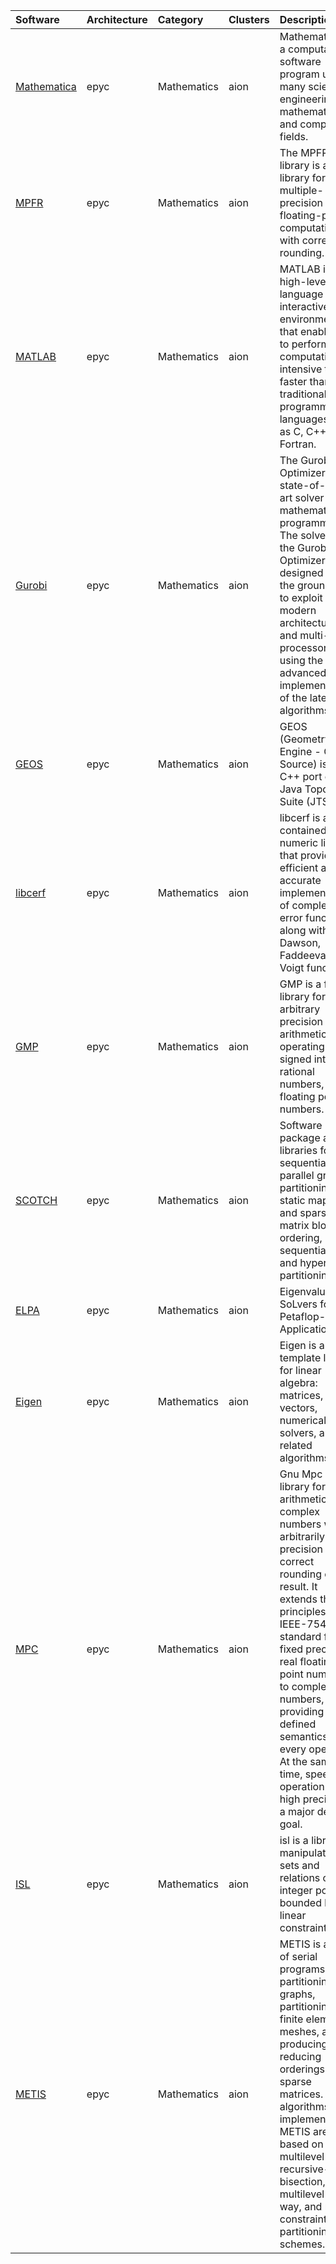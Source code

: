 | Software                                                                       | Architecture   | Category           | Clusters    | Description                                                                                                                                                                                                                                                                                                                                                                                  |
|:-------------------------------------------------------------------------------|:---------------|:-------------------|:------------|:---------------------------------------------------------------------------------------------------------------------------------------------------------------------------------------------------------------------------------------------------------------------------------------------------------------------------------------------------------------------------------------------|
| <p><a href=https://www.wolfram.com/mathematica>Mathematica</a></p>             | <p>epyc</p>    | <p>Mathematics</p> | <p>aion</p> | Mathematica is a computational software program used in many scientific, engineering, mathematical and computing fields.                                                                                                                                                                                                                                                                     |
| <p><a href=https://www.mpfr.org>MPFR</a></p>                                   | <p>epyc</p>    | <p>Mathematics</p> | <p>aion</p> | The MPFR library is a C library for multiple-precision floating-point computations with correct rounding.                                                                                                                                                                                                                                                                                    |
| <p><a href=https://www.mathworks.com/products/matlab>MATLAB</a></p>            | <p>epyc</p>    | <p>Mathematics</p> | <p>aion</p> | MATLAB is a high-level language and interactive environment that enables you to perform computationally intensive tasks faster than with traditional programming languages such as C, C++, and Fortran.                                                                                                                                                                                      |
| <p><a href=https://www.gurobi.com>Gurobi</a></p>                               | <p>epyc</p>    | <p>Mathematics</p> | <p>aion</p> | The Gurobi Optimizer is a state-of-the-art solver for mathematical programming. The solvers in the Gurobi Optimizer were designed from the ground up to exploit modern architectures and multi-core processors, using the most advanced implementations of the latest algorithms.                                                                                                            |
| <p><a href=https://trac.osgeo.org/geos>GEOS</a></p>                            | <p>epyc</p>    | <p>Mathematics</p> | <p>aion</p> | GEOS (Geometry Engine - Open Source) is a C++ port of the Java Topology Suite (JTS)                                                                                                                                                                                                                                                                                                          |
| <p><a href=https://jugit.fz-juelich.de/mlz/libcerf>libcerf</a></p>             | <p>epyc</p>    | <p>Mathematics</p> | <p>aion</p> | libcerf is a self-contained numeric library that provides an efficient and accurate implementation of complex error functions, along with Dawson, Faddeeva, and Voigt functions.                                                                                                                                                                                                             |
| <p><a href=https://gmplib.org/>GMP</a></p>                                     | <p>epyc</p>    | <p>Mathematics</p> | <p>aion</p> | GMP is a free library for arbitrary precision arithmetic, operating on signed integers, rational numbers, and floating point numbers.                                                                                                                                                                                                                                                        |
| <p><a href=https://gforge.inria.fr/projects/scotch/>SCOTCH</a></p>             | <p>epyc</p>    | <p>Mathematics</p> | <p>aion</p> | Software package and libraries for sequential and parallel graph partitioning, static mapping, and sparse matrix block ordering, and sequential mesh and hypergraph partitioning.                                                                                                                                                                                                            |
| <p><a href=https://elpa.rzg.mpg.de>ELPA</a></p>                                | <p>epyc</p>    | <p>Mathematics</p> | <p>aion</p> | Eigenvalue SoLvers for Petaflop-Applications .                                                                                                                                                                                                                                                                                                                                               |
| <p><a href=https://eigen.tuxfamily.org>Eigen</a></p>                           | <p>epyc</p>    | <p>Mathematics</p> | <p>aion</p> | Eigen is a C++ template library for linear algebra: matrices, vectors, numerical solvers, and related algorithms.                                                                                                                                                                                                                                                                            |
| <p><a href=http://www.multiprecision.org/>MPC</a></p>                          | <p>epyc</p>    | <p>Mathematics</p> | <p>aion</p> | Gnu Mpc is a C library for the arithmetic of complex numbers with arbitrarily high precision and correct rounding of the result. It extends the principles of the IEEE-754 standard for fixed precision real floating point numbers to complex numbers, providing well-defined semantics for every operation. At the same time, speed of operation at high precision is a major design goal. |
| <p><a href=http://isl.gforge.inria.fr/>ISL</a></p>                             | <p>epyc</p>    | <p>Mathematics</p> | <p>aion</p> | isl is a library for manipulating sets and relations of integer points bounded by linear constraints.                                                                                                                                                                                                                                                                                        |
| <p><a href=http://glaros.dtc.umn.edu/gkhome/metis/metis/overview>METIS</a></p> | <p>epyc</p>    | <p>Mathematics</p> | <p>aion</p> | METIS is a set of serial programs for partitioning graphs, partitioning finite element meshes, and producing fill reducing orderings for sparse matrices. The algorithms implemented in METIS are based on the multilevel recursive-bisection, multilevel k-way, and multi-constraint partitioning schemes.                                                                                  |